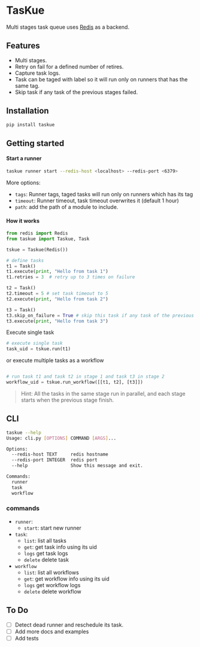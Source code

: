 # TasKue
Multi stages task queue uses [Redis](https://redis.io) as a backend.

## Features
- Multi stages.
- Retry on fail for a defined number of retires.
- Capture task logs.
- Task can be taged with label so it will run only on runners that has the same tag. 
- Skip task if any task of the previous stages failed.

## Installation
```bash
pip install taskue
```

## Getting started

#### Start a runner
```bash
taskue runner start --redis-host <localhost> --redis-port <6379>
```
More options: 
- `tags`: Runner tags, taged tasks will run only on runners which has its tag
- `timeout`: Runner timeout, task timeout overwrites it (default 1 hour)
- `path`: add the path of a module to include.


#### How it works

```python
from redis import Redis
from taskue import Taskue, Task 

tskue = Taskue(Redis())

# define tasks
t1 = Task() 
t1.execute(print, "Hello from task 1")                           
t1.retries = 3  # retry up to 3 times on failure                         

t2 = Task()
t2.timeout = 5 # set task timeout to 5
t2.execute(print, "Hello from task 2")  

t3 = Task()
t3.skip_on_failure = True # skip this task if any task of the previous stage failed
t3.execute(print, "Hello from task 3") 
``` 

Execute single task
```python
# execute single task
task_uid = tskue.run(t1)
```

or execute multiple tasks as a workflow
```python

# run task t1 and task t2 in stage 1 and task t3 in stage 2
workflow_uid = tskue.run_workflow([[t1, t2], [t3]])
```

> Hint: All the tasks in the same stage run in parallel, and each stage starts when the previous stage finish.

## CLI
```bash
taskue --help
Usage: cli.py [OPTIONS] COMMAND [ARGS]...

Options:
  --redis-host TEXT     redis hostname
  --redis-port INTEGER  redis port
  --help                Show this message and exit.

Commands:
  runner
  task
  workflow
```

### commands
- `runner`:
  - `start`: start new runner
- `task`:
  - `list`: list all tasks
  - `get`: get task info using its uid
  - `logs` get task logs
  - `delete` delete task
- `workflow`
  - `list`: list all workflows
  - `get`: get workflow info using its uid
  - `logs` get workflow logs
  - `delete` delete workflow

## To Do
- [ ] Detect dead runner and reschedule its task.
- [ ] Add more docs and examples
- [ ] Add tests